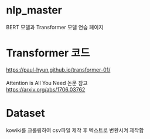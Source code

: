 # nlp_master
BERT 모델과 Transformer 모델 연습 페이지

# Transformer 코드
https://paul-hyun.github.io/transformer-01/
\
\
Attention is All You Need 논문 참고 \
https://arxiv.org/abs/1706.03762

# Dataset 
kowiki를 크롤링하여 csv파일 제작 후 텍스트로 변환시켜 제작함
